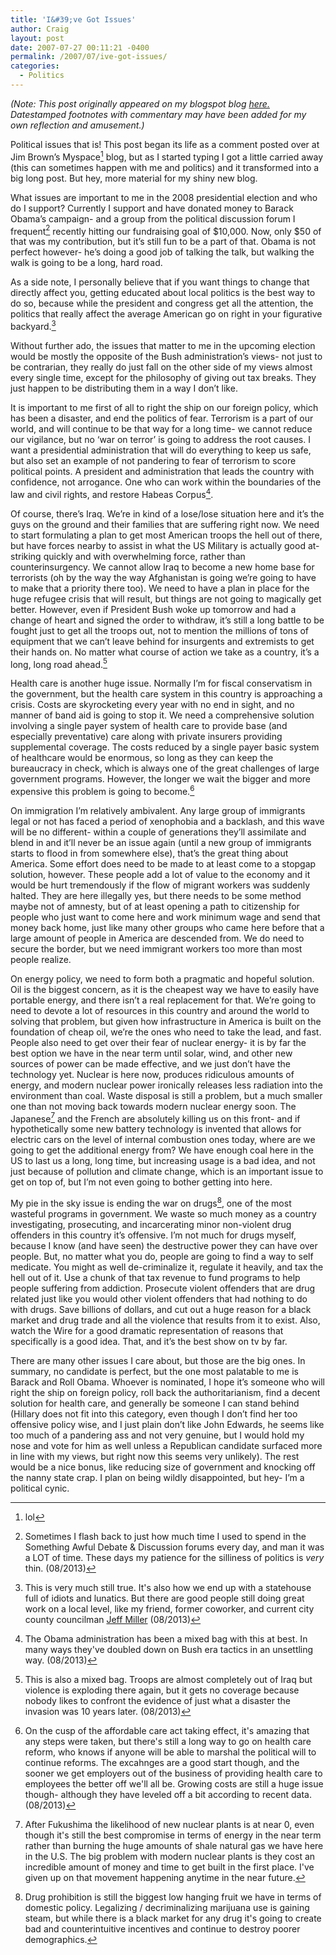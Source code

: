 ```yaml
---
title: 'I&#39;ve Got Issues'
author: Craig
layout: post
date: 2007-07-27 00:11:21 -0400
permalink: /2007/07/ive-got-issues/
categories:
  - Politics
---
```

*(Note: This post originally appeared on my blogspot blog [here.][1] Datestamped footnotes with commentary may have been added for my own reflection and amusement.)*

 [1]: http://craigtsoandso.blogspot.com/2007/07/ive-got-issues.html

Political issues that is! This post began its life as a comment posted over at Jim Brown’s Myspace[^1] blog, but as I started typing I got a little carried away (this can sometimes happen with me and politics) and it transformed into a big long post. But hey, more material for my shiny new blog.

 [^1]: lol

What issues are important to me in the 2008 presidential election and who do I support? Currently I support and have donated money to Barack Obama’s campaign- and a group from the political discussion forum I frequent[^2] recently hitting our fundraising goal of $10,000. Now, only $50 of that was my contribution, but it’s still fun to be a part of that. Obama is not perfect however- he’s doing a good job of talking the talk, but walking the walk is going to be a long, hard road.

 [^2]: Sometimes I flash back to just how much time I used to spend in the Something Awful Debate & Discussion forums every day, and man it was a LOT of time. These days my patience for the silliness of politics is *very* thin. (08/2013)

As a side note, I personally believe that if you want things to change that directly affect you, getting educated about local politics is the best way to do so, because while the president and congress get all the attention, the politics that really affect the average American go on right in your figurative backyard.[^3]

 [^3]: This is very much still true. It's also how we end up with a statehouse full of idiots and lunatics. But there are good people still doing great work on a local level, like my friend, former coworker, and current city county councilman [Jeff Miller](http://twitter.com/Jeff4Indy) (08/2013)

Without further ado, the issues that matter to me in the upcoming election would be mostly the opposite of the Bush administration’s views- not just to be contrarian, they really do just fall on the other side of my views almost every single time, except for the philosophy of giving out tax breaks. They just happen to be distributing them in a way I don’t like.

It is important to me first of all to right the ship on our foreign policy, which has been a disaster, and end the politics of fear. Terrorism is a part of our world, and will continue to be that way for a long time- we cannot reduce our vigilance, but no ‘war on terror’ is going to address the root causes. I want a presidential administration that will do everything to keep us safe, but also set an example of not pandering to fear of terrorism to score political points. A president and administration that leads the country with confidence, not arrogance. One who can work within the boundaries of the law and civil rights, and restore Habeas Corpus[^4].

 [^4]: The Obama administration has been a mixed bag with this at best. In many ways they've doubled down on Bush era tactics in an unsettling way. (08/2013)

Of course, there’s Iraq. We’re in kind of a lose/lose situation here and it’s the guys on the ground and their families that are suffering right now. We need to start formulating a plan to get most American troops the hell out of there, but have forces nearby to assist in what the US Military is actually good at- striking quickly and with overwhelming force, rather than counterinsurgency. We cannot allow Iraq to become a new home base for terrorists (oh by the way the way Afghanistan is going we’re going to have to make that a priority there too). We need to have a plan in place for the huge refugee crisis that will result, but things are not going to magically get better. However, even if President Bush woke up tomorrow and had a change of heart and signed the order to withdraw, it’s still a long battle to be fought just to get all the troops out, not to mention the millions of tons of equipment that we can’t leave behind for insurgents and extremists to get their hands on. No matter what course of action we take as a country, it’s a long, long road ahead.[^5]

 [^5]: This is also a mixed bag. Troops are almost completely out of Iraq but violence is exploding there again, but it gets no coverage because nobody likes to confront the evidence of just what a disaster the invasion was 10 years later. (08/2013)

Health care is another huge issue. Normally I’m for fiscal conservatism in the government, but the health care system in this country is approaching a crisis. Costs are skyrocketing every year with no end in sight, and no manner of band aid is going to stop it. We need a comprehensive solution involving a single payer system of health care to provide base (and especially preventative) care along with private insurers providing supplemental coverage. The costs reduced by a single payer basic system of healthcare would be enormous, so long as they can keep the bureaucracy in check, which is always one of the great challenges of large government programs. However, the longer we wait the bigger and more expensive this problem is going to become.[^6]

 [^6]: On the cusp of the affordable care act taking effect, it's amazing that any steps were taken, but there's still a long way to go on health care reform, who knows if anyone will be able to marshal the political will to continue reforms. The excahnges are a good start though, and the sooner we get employers out of the business of providing health care to employees the better off we'll all be. Growing costs are still a huge issue though- although they have leveled off a bit according to recent data. (08/2013)

On immigration I’m relatively ambivalent. Any large group of immigrants legal or not has faced a period of xenophobia and a backlash, and this wave will be no different- within a couple of generations they’ll assimilate and blend in and it’ll never be an issue again (until a new group of immigrants starts to flood in from somewhere else), that’s the great thing about America. Some effort does need to be made to at least come to a stopgap solution, however. These people add a lot of value to the economy and it would be hurt tremendously if the flow of migrant workers was suddenly halted. They are here illegally yes, but there needs to be some method maybe not of amnesty, but of at least opening a path to citizenship for people who just want to come here and work minimum wage and send that money back home, just like many other groups who came here before that a large amount of people in America are descended from. We do need to secure the border, but we need immigrant workers too more than most people realize.

On energy policy, we need to form both a pragmatic and hopeful solution. Oil is the biggest concern, as it is the cheapest way we have to easily have portable energy, and there isn’t a real replacement for that. We’re going to need to devote a lot of resources in this country and around the world to solving that problem, but given how infrastructure in America is built on the foundation of cheap oil, we’re the ones who need to take the lead, and fast. People also need to get over their fear of nuclear energy- it is by far the best option we have in the near term until solar, wind, and other new sources of power can be made effective, and we just don’t have the technology yet. Nuclear is here now, produces ridiculous amounts of energy, and modern nuclear power ironically releases less radiation into the environment than coal. Waste disposal is still a problem, but a much smaller one than not moving back towards modern nuclear energy soon. The Japanese[^7] and the French are absolutely killing us on this front- and if hypothetically some new battery technology is invented that allows for electric cars on the level of internal combustion ones today, where are we going to get the additional energy from? We have enough coal here in the US to last us a long, long time, but increasing usage is a bad idea, and not just because of pollution and climate change, which is an important issue to get on top of, but I’m not even going to bother getting into here.

 [^7]: After Fukushima the likelihood of new nuclear plants is at near 0, even though it's still the best compromise in terms of energy in the near term rather than burning the huge amounts of shale natural gas we have here in the U.S. The big problem with modern nuclear plants is they cost an incredible amount of money and time to get built in the first place. I've given up on that movement happening anytime in the near future.

My pie in the sky issue is ending the war on drugs[^8], one of the most wasteful programs in government. We waste so much money as a country investigating, prosecuting, and incarcerating minor non-violent drug offenders in this country it’s offensive. I’m not much for drugs myself, because I know (and have seen) the destructive power they can have over people. But, no matter what you do, people are going to find a way to self medicate. You might as well de-criminalize it, regulate it heavily, and tax the hell out of it. Use a chunk of that tax revenue to fund programs to help people suffering from addiction. Prosecute violent offenders that are drug related just like you would other violent offenders that had nothing to do with drugs. Save billions of dollars, and cut out a huge reason for a black market and drug trade and all the violence that results from it to exist. Also, watch the Wire for a good dramatic representation of reasons that specifically is a good idea. That, and it’s the best show on tv by far.

 [^8]: Drug prohibition is still the biggest low hanging fruit we have in terms of domestic policy. Legalizing / decriminalizing marijuana use is gaining steam, but while there is a black market for any drug it's going to create bad and counterintuitive incentives and continue to destroy poorer demographics.

There are many other issues I care about, but those are the big ones. In summary, no candidate is perfect, but the one most palatable to me is Barack and Roll Obama. Whoever is nominated, I hope it’s someone who will right the ship on foreign policy, roll back the authoritarianism, find a decent solution for health care, and generally be someone I can stand behind (Hillary does not fit into this category, even though I don’t find her too offensive policy wise, and I just plain don’t like John Edwards, he seems like too much of a pandering ass and not very genuine, but I would hold my nose and vote for him as well unless a Republican candidate surfaced more in line with my views, but right now this seems very unlikely). The rest would be a nice bonus, like reducing size of government and knocking off the nanny state crap. I plan on being wildly disappointed, but hey- I’m a political cynic.
